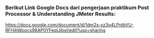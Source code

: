 ### Berikut Link Google Docs dari pengerjaan praktikum Post Processor & Understanding JMeter Results:

https://docs.google.com/document/d/1dm2s-xz3o4LPnlbVU-RFHihWoocs98AP0YFeqlJibxI/edit?usp=sharing